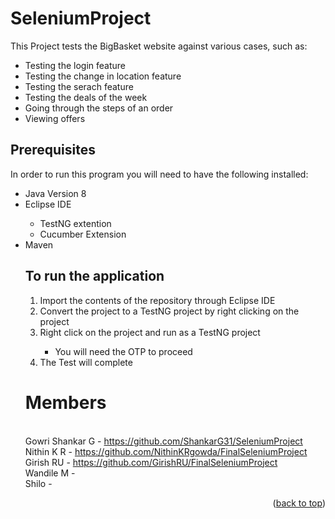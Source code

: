 # SeleniumProject

This Project tests the BigBasket website against various cases, such as:
<ul>
  <li>Testing the login feature</li>
  <li>Testing the change in location feature</li>
  <li>Testing the serach feature</li>  
  <li>Testing the deals of the week</li>
  <li>Going through the steps of an order</li>
  <li>Viewing offers</li>
</ul>

## Prerequisites

In order to run this program you will need to have the following installed:
<ul>
  <li>Java Version 8</li>
  <li>Eclipse IDE</li>
    <ul>
      <li>TestNG extention</li>
      <li>Cucumber Extension</li>
    </ul>
  <li>Maven</li>
  
  ## To run the application
  
  <ol type="1">
    <li>Import the contents of the repository through Eclipse IDE</li>
    <li>Convert the project to a TestNG project by right clicking on the project</li>
    <li>Right click on the project and run as a TestNG project</li>
      <ul>
        <li>You will need the OTP to proceed</li>
      </ul>  
    <li>The Test will complete</li>
  </ol>
  
  # Members
  
  <br />Gowri Shankar G - https://github.com/ShankarG31/SeleniumProject 
  <br />Nithin K R      - https://github.com/NithinKRgowda/FinalSeleniumProject
  <br />Girish RU       - https://github.com/GirishRU/FinalSeleniumProject
  <br />Wandile M       - 
  <br />Shilo           - 
<p align="right">(<a href="#top">back to top</a>)</p>
